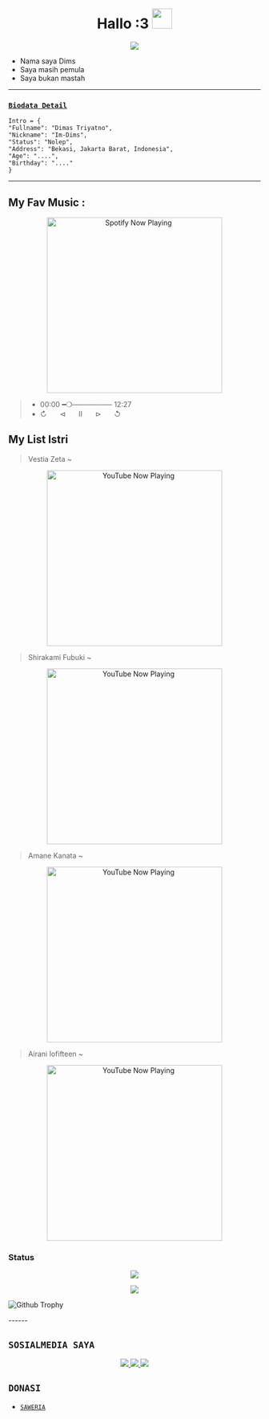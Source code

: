 <h1 align="center">Hallo :3  <img src="https://user-images.githubusercontent.com/1303154/88677602-1635ba80-d120-11ea-84d8-d263ba5fc3c0.gif" width="40px" alt=""><br></h1>
<p align="center">
<img src="https://66.media.tumblr.com/8b1b0816012eddea3ba60ddf87109a6b/tumblr_nvb1ejLY2e1ua9vvpo1_500.gif" />
</p>

<p align="center">

-  Nama saya Dims
-  Saya masih pemula
-  Saya bukan mastah
</p>

------

### [`Biodata Detail`](https://github.com/Im-Dims)
```
Intro = {
"Fullname": "Dimas Triyatno",
"Nickname": "Im-Dims",
"Status": "Nolep",
"Address": "Bekasi, Jakarta Barat, Indonesia",
"Age": "....",
"Birthday": "...."
}
```
___

## My Fav Music :
<p align="center">
  <a href="https://open.spotify.com/track/bfdadf6c-de9e-468b-bbfa-ffeb7c395aec?si=Btfle_keSyysCVtV-bZvFQ&utm_source=copy-link" target="_blank"><img src="https://now-playing-on-spotify.vercel.app/api/spotify" alt="Spotify Now Playing" width="350"/></a></p>

> * 00:00​ ━❍──────── 12:27 
> * ↻ㅤㅤ⊲ㅤㅤⅡㅤㅤ⊳ㅤㅤ↺ㅤ

## My List Istri
> Vestia Zeta ~

<p align="center">
  <a 
    href="https://youtube.com/@ShirakamiFubuki?si=-saUirDLbNiysNhy" target="_blank"><img              
src="https://telegra.ph/file/dbeb3a8474ed3ac47f25f.jpg" alt="YouTube Now Playing" width="350"/></a></p>

> Shirakami Fubuki ~

<p align="center">
  <a 
    href="https://youtube.com/@ShirakamiFubuki?si=-saUirDLbNiysNhy" target="_blank"><img              
src="https://telegra.ph/file/dbeb3a8474ed3ac47f25f.jpg" alt="YouTube Now Playing" width="350"/></a></p>

> Amane Kanata ~

<p align="center">
  <a 
    href="https://youtube.com/@AmaneKanata?si=ZjpAeRWvKRwX-BQ5" target="_blank"><img              
src="https://telegra.ph/file/dc8e50454e493c86b931e.jpg" alt="YouTube Now Playing" width="350"/></a></p>

> Airani Iofifteen ~

<p align="center">
  <a 
    href="https://youtube.com/@AiraniIofifteen?si=u6SPrGHkBl95RDt6" target="_blank"><img              
src="https://telegra.ph/file/b5a8e02f542bc15defb7f.jpg" alt="YouTube Now Playing" width="350"/></a></p>

### Status 

<p align="center"><a href="https://github.com/bolaxd"><img src="https://github-readme-stats.vercel.app/api?username=bolaxd&show_icons=true&theme=radical"></a></p>
<p align="center"><a href="https://github.com/bolaxd"><img src="https://github-readme-stats.vercel.app/api/top-langs/?username=bolaxd&theme=radical&layout=compact"></a></p> 

![Github Trophy](https://github-profile-trophy.vercel.app/?username=bolaxd)

</details>
------

## ```SOSIALMEDIA SAYA```
<p align="center">
<a href="https://www.instagram.com/"><img src="https://img.shields.io/badge/Instagram-E4405F?style=for-the-badge&logo=instagram&logoColor=white"/>
<a href="https://www.youtube.com/@DimsT1945"><img src="https://img.shields.io/badge/YouTube-c4302b?style=for-the-badge&logo=youtube&logoColor=white"/>
<a href="https://wa.me/6281398274790"><img src="https://img.shields.io/badge/WhatsApp-25D366?style=for-the-badge&logo=whatsapp&logoColor=white" /></a>
</p>

## ```DONASI```

- [`SAWERIA`](https://saweria.co/dimst)
